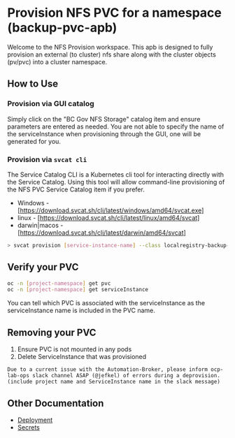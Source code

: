 # Provision NFS PVC for a namespace (backup-pvc-apb)

Welcome to the NFS Provision workspace.  This apb is designed to fully provision an external (to cluster) nfs share along with the cluster objects (pv/pvc) into a cluster namespace.

## How to Use

### Provision via GUI catalog

Simply click on the "BC Gov NFS Storage" catalog item and ensure parameters are entered as needed.  You are not able to specify the name of the serviceInstance when provisioning through the GUI, one will be generated for you.

### Provision via `svcat cli`

The Service Catalog CLI is a Kubernetes cli tool for interacting directly with the Service Catalog.  Using this tool will allow command-line provisioning of the NFS PVC Service Catalog item if you prefer.  

- Windows - [https://download.svcat.sh/cli/latest/windows/amd64/svcat.exe]
- linux - [https://download.svcat.sh/cli/latest/linux/amd64/svcat]
- darwin|macos - [https://download.svcat.sh/cli/latest/darwin/amd64/svcat]

``` bash
> svcat provision [service-instance-name] --class localregistry-backup-pvc-apb --plan default --params-json '{"rq_size":[size-in-Gb]}' -n [project-namespace]
```

## Verify your PVC

```bash
oc -n [project-namespace] get pvc
oc -n [project-namespace] get serviceInstance
```

You can tell which PVC is associated with the serviceInstance as the serviceInstance name is included in the PVC name.

## Removing your PVC

1. Ensure PVC is not mounted in any pods
2. Delete ServiceInstance that was provisioned

`Due to a current issue with the Automation-Broker, please inform ocp-lab-ops slack channel ASAP (@jefkel) of errors during a deprovision.  (include project name and ServiceInstance name in the slack message)`

## Other Documentation

- [Deployment](docs/Deployment.md)
- [Secrets](docs/Secrets.md)
